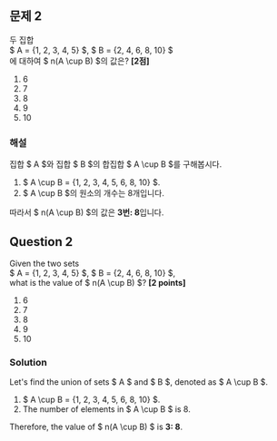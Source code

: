 ## 문제 2
두 집합  
$ A = \{1, 2, 3, 4, 5\} $, $ B = \{2, 4, 6, 8, 10\} $  
에 대하여 $ n(A \cup B) $의 값은? **[2점]**

1. 6  
2. 7  
3. 8  
4. 9  
5. 10  

### 해설  
집합 $ A $와 집합 $ B $의 합집합 $ A \cup B $를 구해봅시다.

1. $ A \cup B = \{1, 2, 3, 4, 5, 6, 8, 10\} $.
2. $ A \cup B $의 원소의 개수는 8개입니다.

따라서 $ n(A \cup B) $의 값은 **3번: 8**입니다.

## Question 2 
Given the two sets  
$ A = \{1, 2, 3, 4, 5\} $, $ B = \{2, 4, 6, 8, 10\} $,  
what is the value of $ n(A \cup B) $? **[2 points]**

1. 6  
2. 7  
3. 8  
4. 9  
5. 10  

### Solution  
Let's find the union of sets $ A $ and $ B $, denoted as $ A \cup B $.

1. $ A \cup B = \{1, 2, 3, 4, 5, 6, 8, 10\} $.
2. The number of elements in $ A \cup B $ is 8.

Therefore, the value of $ n(A \cup B) $ is **3: 8**.
